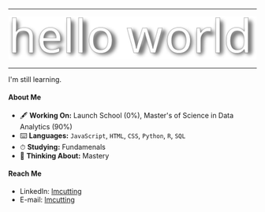 -----------------------------------

![](/helloworld.svg)

-----------------------------------

I'm still learning.

#### About Me
* 🖋 **Working On:** Launch School (0%), Master's of Science in Data Analytics (90%)
* ⌨️ **Languages:** `JavaScript`, `HTML`, `CSS`, `Python`, `R`, `SQL`
* ⏱ **Studying:** Fundamenals
* 💭 **Thinking About:** Mastery

#### Reach Me
* LinkedIn: [lmcutting](https://www.linkedin.com/in/lmcutting)
* E-mail: [lmcutting](mailto:lmcutting@gmail.com?subject=[GitHub]%20Let's%20Chat)

